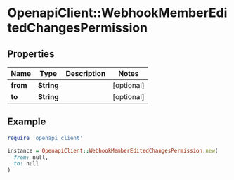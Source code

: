 # OpenapiClient::WebhookMemberEditedChangesPermission

## Properties

| Name | Type | Description | Notes |
| ---- | ---- | ----------- | ----- |
| **from** | **String** |  | [optional] |
| **to** | **String** |  | [optional] |

## Example

```ruby
require 'openapi_client'

instance = OpenapiClient::WebhookMemberEditedChangesPermission.new(
  from: null,
  to: null
)
```

